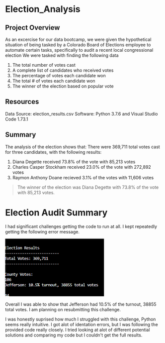 # Election_Analysis
## Project Overview
As an excercise for our data bootcamp, we were given the hypothetical situation of being tasked by a Colorado Board of Elections employee to automate certain tasks, specifically to audit a recent local congressional election 
We were tasked with finding the following data
1. The total number of votes cast
2. A complete list of candidates who received votes
3. The percentage of votes each candidate won
4. The total # of votes each candidate won 
5. The winner of the election based on popular vote

## Resources
Data Source: election_results.csv
Software: Python 3.7.6 and Visual Studio Code 1.73.1

## Summary
The analysis of the election shows that:
There were 369,711 total votes cast for three candidates, with the following results:
1. Diana Degette received 73.8% of the vote with 85,213 votes 
2. Charles Casper Stockham received 23.0% of the vote with 272,892 votes
3. Raymon Anthony Doane recieved 3.1% of the votes with 11,606 votes 

> The winner of the election was Diana Degette with 73.8% of the vote with 85,213 votes.  

# Election Audit Summary
I had significant challenges getting the code to run at all. I kept repeatedly getting the following error message. 

![Error Image](https://github.com/ktonge/Election_Analysis/blob/main/Screenshot%202022-11-10%20224354.png)

Overall I was able to show that Jefferson had 10.5% of the turnout, 38855 total votes.  I am planning on resubmitting this challenge. 

I was honestly suprised how much I struggled with this challenge, Python seems really intuitive. I got alot of identation errors, but I was following the provided code really closely.  I tried looking at alot of different potential solutions and comparing my code but I couldn't get the full results.   
